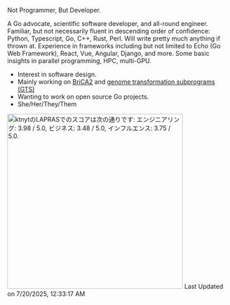 Not Programmer, But Developer.

A Go advocate, scientific software developer, and all-round engineer. Familiar, but not necessarily fluent in descending order of confidence: Python, Typescript, Go, C++, Rust, Perl. Will write pretty much anything if thrown at. Experience in frameworks including but not limited to Echo (Go Web Framework), React, Vue, Angular, Django, and more. Some basic insights in parallel programming, HPC, multi-GPU.

- Interest in software design.
- Mainly working on [BriCA2](https://github.com/BriCA/BriCA2) and [genome transformation subprograms (GTS)](https://github.com/go-gts/gts)
- Wanting to work on open source Go projects.
- She/Her/They/Them

<!--START_SECTION:lapras-card-->
<p ><a href="https://lapras.com/public/ktnyt" target="_blank" rel="noopener noreferrer"><img alt="ktnytのLAPRASでのスコアは次の通りです: エンジニアリング: 3.98 / 5.0, ビジネス: 3.48 / 5.0, インフルエンス: 3.75 / 5.0." src="https://lapras-card-generator.vercel.app/api/svg?e=3.98&b=3.48&i=3.75&b1=%23f08d9a&b2=%23ffcfd5&i1=%23f97f90&i2=%23ffc7cd&l=ja" width="400" ></a>  
Last Updated on 7/20/2025, 12:33:17 AM</p>
<!--END_SECTION:lapras-card-->

